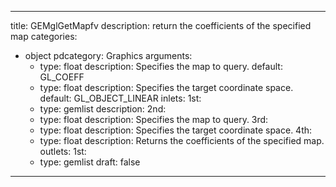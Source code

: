 
---
title: GEMglGetMapfv
description: return the coefficients of the specified map
categories:
  - object
pdcategory: Graphics
arguments:
    - type: float
      description: Specifies the map to query.
      default: GL_COEFF
    - type: float
      description: Specifies the target coordinate space.
      default: GL_OBJECT_LINEAR
inlets:
  1st:
    - type: gemlist
      description:
  2nd:
    - type: float
      description: Specifies the map to query.
  3rd:
    - type: float
      description: Specifies the target coordinate space.
  4th:
    - type: float
      description: Returns the coefficients of the specified map.
outlets:
  1st:
    - type: gemlist
draft: false
---

